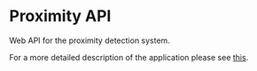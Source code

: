 # Proximity API
Web API for the proximity detection system.

For a more detailed description of the application please see [this](https://danielrm88.github.io/proximity/).
